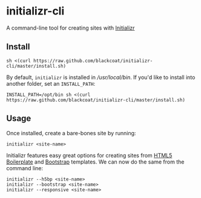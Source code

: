 initializr-cli
==============

A command-line tool for creating sites with [Initializr](http://www.initializr.com)

## Install
    sh <(curl https://raw.github.com/blackcoat/initializr-cli/master/install.sh)

By default, `initializr` is installed in _/usr/local/bin_. If you'd like to install into another folder, set an `INSTALL_PATH`:

    INSTALL_PATH=/opt/bin sh <(curl https://raw.github.com/blackcoat/initializr-cli/master/install.sh)

## Usage
Once installed, create a bare-bones site by running:

    initializr <site-name>

Initializr features easy great options for creating sites from [HTML5 Boilerplate](http://html5boilerplate.com) and [Bootstrap](http://getbootstrap.com) templates. We can now do the same from the command line:

    initializr --h5bp <site-name>
    initializr --bootstrap <site-name>
    initializr --responsive <site-name>
